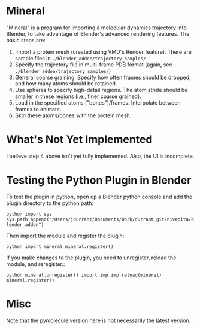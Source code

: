 Mineral 
=======

"Mineral" is a program for importing a molecular dynamics trajectory into
Blender, to take advantage of Blender's advanced rendering features. The basic
steps are:

1. Import a protein mesh (created using VMD's Render feature). There are
   sample files in `./blender_addon/trajectory_samples/`
2. Specify the trajectory file in multi-frame PDB format (again, see
   `./blender_addon/trajectory_samples/`)
3. General coarse graining: Specify how often frames should be dropped, and
   how many atoms should be retained.
4. Use spheres to specify high-detail regions. The atom stride should be
   smaller in these regions (i.e., finer coarse grained).
5. Load in the specified atoms ("bones")/frames. Interpolate between frames to
   animate.
6. Skin these atoms/bones with the protein mesh.

What's Not Yet Implemented
==========================

I believe step 4 above isn't yet fully implemented. Also, the UI is
incomplete.

Testing the Python Plugin in Blender
====================================
To test the plugin in python, open up a Blender python console and add the
plugin directory to the python path:

`python
import sys
sys.path.append("/Users/jdurrant/Documents/Work/durrant_git/nivedita/blender_addon")
`

Then import the module and register the plugin:

`python
import mineral
mineral.register()
`

If you make changes to the plugin, you need to unregister, reload the module,
and reregister.:

`python
mineral.unregister()
import imp
imp.reload(mineral)
mineral.register()
`

Misc
====

Note that the pymolecule version here is not necessarily the latest version.

